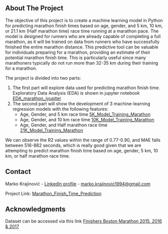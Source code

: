## About The Project

The objective of this project is to create a machine learning model in Python for predicting marathon finish times based on age, gender, and 5 km, 10 km, or 21.1 km (Half marathon time) race time running at a marathon pace.
The model is designed for runners who are already capable of completing a full marathon, as it will be trained on data from runners who have successfully finished the entire marathon distance.
This predictive tool can be valuable for individuals preparing for a marathon, providing an estimate of their potential marathon finish time.
This is particularly useful since many marathoners typically do not run more than 32-35 km during their training for a marathon. 

The project is divided into two parts:
1) The first part will explore data used for predicting marathon finish time. Exploratory Data Analysis (EDA) is shown in jupyter notebook [EDA_marathon_jyupiter](https://github.com/krajinovicmarko/Marathon_Finish_Time_Prediction/blob/main/EDA_marathon_jyupiter.ipynb)
2) The second part will show the development of 3 machine-learning regression models with the following features:
     * Age, Gender, and 5 km race time [5K_Model_Training_Marathon](https://github.com/krajinovicmarko/Marathon_Finish_Time_Prediction/blob/main/5K_Model_Training_Marathon.ipynb)
     * Age, Gender, and 10 km race time [10K_Model_Training_Marathon](https://github.com/krajinovicmarko/Marathon_Finish_Time_Prediction/blob/main/10K_Model_Training_Marathon.ipynb)
     * Age, Gender, and Half marathon race time [21K_Model_Training_Marathon](https://github.com/krajinovicmarko/Marathon_Finish_Time_Prediction/blob/main/21K_Model_Training_Marathon.ipynb)

We can observe the R2 values within the range of 0.77-0.90, and MAE falls between 516-882 seconds, 
which is really good given that we are attempting to predict marathon finish time based on age, gender, 5 km, 10 km, or half marathon race time.

## Contact

Marko Krajinović - [LinkedIn profile](https://www.linkedin.com/in/marko-krajinovi%C4%87-6959a320a/) - marko.krajinovic1994@gmail.com

Project Link: [Marathon_Finish_Time_Prediction](https://github.com/krajinovicmarko/Marathon_Finish_Time_Prediction/tree/main)


## Acknowledgments

Dataset can be accessed via this link [Finishers Boston Marathon 2015, 2016 & 2017](https://www.kaggle.com/datasets/rojour/boston-results)

